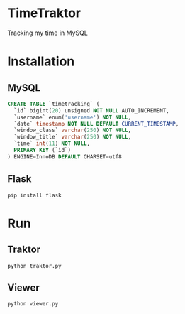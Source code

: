 TimeTraktor
===========

Tracking my time in MySQL

# Installation

## MySQL
```sql
CREATE TABLE `timetracking` (
  `id` bigint(20) unsigned NOT NULL AUTO_INCREMENT,
  `username` enum('username') NOT NULL,
  `date` timestamp NOT NULL DEFAULT CURRENT_TIMESTAMP,
  `window_class` varchar(250) NOT NULL,
  `window_title` varchar(250) NOT NULL,
  `time` int(11) NOT NULL,
  PRIMARY KEY (`id`)
) ENGINE=InnoDB DEFAULT CHARSET=utf8
```

## Flask
`pip install flask`

# Run
## Traktor
`python traktor.py`

## Viewer
`python viewer.py`
